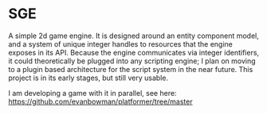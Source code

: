 # SGE

A simple 2d game engine. It is designed around an entity component model, and a system of unique integer handles to resources that the engine exposes in its API. Because the engine communicates via integer identifiers, it could theoretically be plugged into any scripting engine; I plan on moving to a plugin based architecture for the script system in the near future. This project is in its early stages, but still very usable. 

I am developing a game with it in parallel, see here: https://github.com/evanbowman/platformer/tree/master
